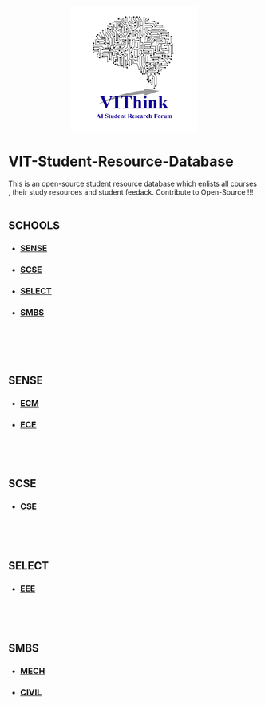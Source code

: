 <p align = "center">
<img src = "/images/VIThink_Logo.png" width ="50%" height ="50%">
</p>

# VIT-Student-Resource-Database
This is an open-source student resource database which enlists all courses , their study resources and student feedack. Contribute to Open-Source !!!
<br /><br />
## SCHOOLS
  * ### [SENSE](#sense)
  * ### [SCSE](#scse)
  * ### [SELECT](#select)
  * ### [SMBS](#smbs)


<br /><br /><br /><br />
## SENSE 
   * ### [ECM](#ecm)
   * ### [ECE](#ece)



<br /><br /><br />
## SCSE
   * ### [CSE](#cse)
   
   

<br /><br /><br />
## SELECT
   * ### [EEE](#eee)



<br /><br /><br />
## SMBS
   * ### [MECH](#mech)
   * ### [CIVIL](#civil)

<br />
<br /><br /><br /><br /><br /><br />












